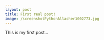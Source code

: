 ```yaml
---
layout: post
title: First real post!
image: /screenshotPythonAllacher1002773.jpg
---
```


This is my first post...
